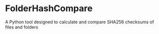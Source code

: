 # FolderHashCompare
A Python tool designed to calculate and compare SHA256 checksums of files and folders
